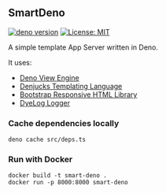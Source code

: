 ## SmartDeno

[![deno version](https://img.shields.io/badge/deno-^1.8.2-lightgrey?logo=deno)](https://github.com/denoland/deno)
[![License: MIT](https://img.shields.io/badge/License-MIT-yellow.svg)](https://opensource.org/licenses/MIT)

A simple template App Server written in Deno.

It uses:

  * [Deno View Engine](https://deno.land/x/view_engine@v1.5.0)
  * [Denjucks Templating Language](https://deno.land/x/denjucks@1.1.1)
  * [Bootstrap Responsive HTML Library](https://getbootstrap.com/)
  * [DyeLog Logger](https://deno.land/x/dyelog@v0.1.1)

### Cache dependencies locally

    deno cache src/deps.ts

### Run with Docker

    docker build -t smart-deno .
    docker run -p 8000:8000 smart-deno



